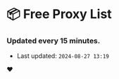# :package: Free Proxy List
### Updated every 15 minutes.

- Last updated: `2024-08-27 13:19`

:heart:
